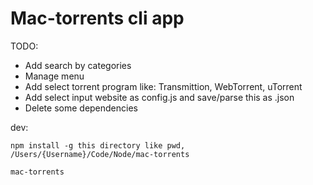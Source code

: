 # Mac-torrents cli app

TODO:
- Add search by categories
- Manage menu
- Add select torrent program like: Transmittion, WebTorrent, uTorrent
- Add select input website as config.js and save/parse this as .json
- Delete some dependencies

dev:
```
npm install -g this directory like pwd, /Users/{Username}/Code/Node/mac-torrents

mac-torrents
```
